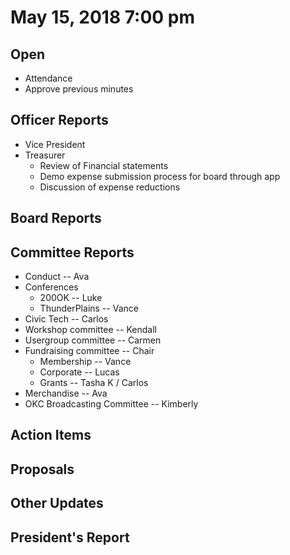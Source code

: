 # May 15, 2018 7:00 pm

## Open
* Attendance
* Approve previous minutes

## Officer Reports
* Vice President
* Treasurer
    - Review of Financial statements
    - Demo expense submission process for board through app
    - Discussion of expense reductions

## Board Reports

## Committee Reports

* Conduct -- Ava
* Conferences
    - 200OK -- Luke
    - ThunderPlains -- Vance
* Civic Tech -- Carlos
* Workshop committee -- Kendall
* Usergroup committee -- Carmen
* Fundraising committee -- Chair
    - Membership -- Vance
    - Corporate -- Lucas
    - Grants -- Tasha K / Carlos
* Merchandise -- Ava
* OKC Broadcasting Committee -- Kimberly

## Action Items

## Proposals

## Other Updates

## President's Report 
